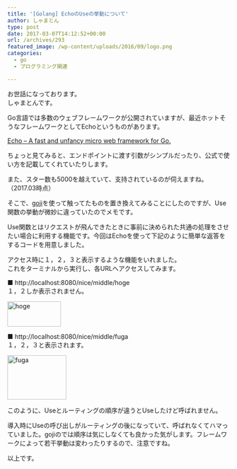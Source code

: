 ```yaml
---
title: '[Golang] EchoのUseの挙動について'
author: しゃまとん
type: post
date: 2017-03-07T14:12:52+00:00
url: /archives/293
featured_image: /wp-content/uploads/2016/09/logo.png
categories:
  - go
  - プログラミング関連

---
```

お世話になっております。  
しゃまとんです。

Go言語では多数のウェブフレームワークが公開されていますが、最近ホットそうなフレームワークとしてEchoというものがあります。

[Echo &#8211; A fast and unfancy micro web framework for Go.][1]

ちょっと見てみると、エンドポイントに渡す引数がシンプルだったり、公式で使い方を記載してくれていたりします。

また、スター数も5000を越えていて、支持されているのが伺えますね。（2017.03時点）

そこで、[goji][2]を使って触ってたものを置き換えてみることにしたのですが、Use関数の挙動が微妙に違っていたのでメモです。

Use関数とはリクエストが飛んできたときに事前に決められた共通の処理をさせたい場合に利用する機能です。今回はEchoを使って下記のように簡単な返答をするコードを用意しました。



アクセス時に１，２，３と表示するような機能をいれました。  
これをターミナルから実行し、各URLへアクセスしてみます。

■ http://localhost:8080/nice/middle/hoge  
１，２しか表示されません。

[<img src="https://shamaton.orz.hm/blog/wp-content/uploads/2016/09/hoge.png" alt="hoge" width="121" height="57" class="aligncenter size-full wp-image-297" />][3]

■ http://localhost:8080/nice/middle/fuga  
１，２，３と表示されます。

[<img src="https://shamaton.orz.hm/blog/wp-content/uploads/2016/09/fuga.png" alt="fuga" width="133" height="100" class="aligncenter size-full wp-image-298" />][4]

このように、Useとルーティングの順序が違うとUseしたけど呼ばれません。

導入時にUseの呼び出しがルーティングの後になっていて、呼ばれなくてハマっていました。gojiのでは順序は気にしなくても良かった気がします。フレームワークによって若干挙動は変わったりするので、注意ですね。

以上です。

 [1]: https://github.com/labstack/echo
 [2]: https://github.com/zenazn/goji
 [3]: https://shamaton.orz.hm/blog/wp-content/uploads/2016/09/hoge.png
 [4]: https://shamaton.orz.hm/blog/wp-content/uploads/2016/09/fuga.png
